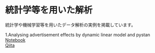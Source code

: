 # 統計学等を用いた解析
統計学や機械学習等を用いたデータ解析の実例を掲載しています。

1.Analysing advertisement effects by dynamic linear model and pystan
 [Notebook](https://github.com/hrkzz/Application_Examples/blob/master/1_Analysing_ad_effects_by_dynamic_linear_model.ipynb) <br>
 [Qiita](https://qiita.com/hrkz_szk/items/25a7f48e980ffe685207)

